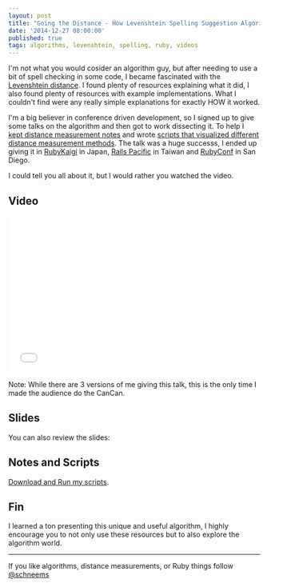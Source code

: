 ```yaml
---
layout: post
title: "Going the Distance - How Levenshtein Spelling Suggestion Algorithm Works"
date: '2014-12-27 08:00:00'
published: true
tags: algorithms, levenshtein, spelling, ruby, videos
---
```


I'm not what you would cosider an algorithm guy, but after needing to use a bit of spell checking in some code, I became fascinated with the [Levenshtein distance](https://en.wikipedia.org/wiki/Levenshtein_distance). I found plenty of resources explaining what it did, I also found plenty of resources with example implementations. What I couldn't find were any really simple explanations for exactly HOW it worked.

I'm a big believer in conference driven development, so I signed up to give some talks on the algorithm and then got to work dissecting it. To help I
[kept distance measurement notes](https://github.com/schneems/going_the_distance) and wrote [scripts that visualized different distance measurement methods](https://github.com/schneems/going_the_distance/tree/master/lib). The talk was a huge successs, I ended up giving it in [RubyKaigi](https://rubykaigi.org/2014/presentation/S-RichardSchneeman) in Japan, [Rails Pacific](https://railspacific.com/#sessions) in Taiwan and [RubyConf](https://rubyconf.org/program#prop_588) in San Diego.

I could tell you all about it, but I would rather you watched the video.

## Video

<iframe width="560" height="315" src="//www.youtube.com/embed/PcINjHjIllk" frameborder="0" allowfullscreen></iframe>

Note: While there are 3 versions of me giving this talk, this is the only time I made the audience do the CanCan.

## Slides

You can also review the slides:

<script async class="speakerdeck-embed" data-id="5e8cd5f024da01321f5106622b3e4870" data-ratio="1.33333333333333" src="//speakerdeck.com/assets/embed.js"></script>

## Notes and Scripts

[Download and Run my scripts](https://github.com/schneems/going_the_distance).

## Fin

I learned a ton presenting this unique and useful algorithm, I highly encourage you to not only use these resources but to also explore the algorithm world.

---
If you like algorithms, distance measurements, or Ruby things follow [@schneems](https://ruby.social/@Schneems)
